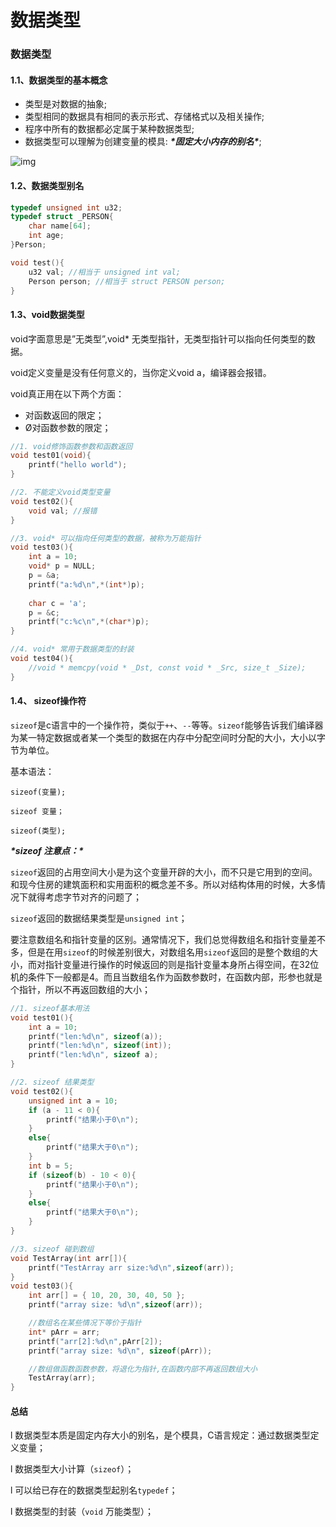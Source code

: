 # 数据类型


### 数据类型

#### 1.1、数据类型的基本概念

- 类型是对数据的抽象;
- 类型相同的数据具有相同的表示形式、存储格式以及相关操作;
- 程序中所有的数据都必定属于某种数据类型;
- 数据类型可以理解为创建变量的模具: ***\*固定大小内存的别名\****;

![img](https://alphaguo-1322521250.cos.ap-beijing.myqcloud.com/202312312334465.jpeg)

#### 1.2、数据类型别名

```c
typedef unsigned int u32;
typedef struct _PERSON{
	char name[64];
	int age;
}Person;

void test(){
	u32 val; //相当于 unsigned int val;
	Person person; //相当于 struct PERSON person;
}
```

#### 1.3、void数据类型

void字面意思是”无类型”,void* 无类型指针，无类型指针可以指向任何类型的数据。

void定义变量是没有任何意义的，当你定义void a，编译器会报错。

void真正用在以下两个方面：

-  对函数返回的限定；
-  Ø对函数参数的限定；



```c
//1. void修饰函数参数和函数返回
void test01(void){
	printf("hello world");
}

//2. 不能定义void类型变量
void test02(){
	void val; //报错
}

//3. void* 可以指向任何类型的数据，被称为万能指针
void test03(){
	int a = 10;
	void* p = NULL;
	p = &a;
	printf("a:%d\n",*(int*)p);
	
	char c = 'a';
	p = &c;
	printf("c:%c\n",*(char*)p);
}

//4. void* 常用于数据类型的封装
void test04(){
	//void * memcpy(void * _Dst, const void * _Src, size_t _Size);
}
```

#### 1.4、 sizeof操作符

`sizeof`是c语言中的一个操作符，类似于`++`、`--`等等。`sizeof`能够告诉我们编译器为某一特定数据或者某一个类型的数据在内存中分配空间时分配的大小，大小以字节为单位。

基本语法：

`sizeof(变量);`

`sizeof 变量；`

`sizeof(类型);`

***\*sizeof 注意点：\****

 `sizeof`返回的占用空间大小是为这个变量开辟的大小，而不只是它用到的空间。和现今住房的建筑面积和实用面积的概念差不多。所以对结构体用的时候，大多情况下就得考虑字节对齐的问题了；

 `sizeof`返回的数据结果类型是`unsigned int`；

 要注意数组名和指针变量的区别。通常情况下，我们总觉得数组名和指针变量差不多，但是在用`sizeof`的时候差别很大，对数组名用`sizeof`返回的是整个数组的大小，而对指针变量进行操作的时候返回的则是指针变量本身所占得空间，在32位机的条件下一般都是4。而且当数组名作为函数参数时，在函数内部，形参也就是个指针，所以不再返回数组的大小；

```c
//1. sizeof基本用法
void test01(){
	int a = 10;
	printf("len:%d\n", sizeof(a));
	printf("len:%d\n", sizeof(int));
	printf("len:%d\n", sizeof a);
}

//2. sizeof 结果类型
void test02(){
	unsigned int a = 10;
	if (a - 11 < 0){
		printf("结果小于0\n");
	}
	else{
		printf("结果大于0\n");
	}
	int b = 5;
	if (sizeof(b) - 10 < 0){
		printf("结果小于0\n");
	}
	else{
		printf("结果大于0\n");
	}
}

//3. sizeof 碰到数组
void TestArray(int arr[]){
	printf("TestArray arr size:%d\n",sizeof(arr));
}
void test03(){
	int arr[] = { 10, 20, 30, 40, 50 };
	printf("array size: %d\n",sizeof(arr));

	//数组名在某些情况下等价于指针
	int* pArr = arr;
	printf("arr[2]:%d\n",pArr[2]);
	printf("array size: %d\n", sizeof(pArr));

	//数组做函数函数参数，将退化为指针,在函数内部不再返回数组大小
	TestArray(arr);
}
```

#### 总结

l 数据类型本质是固定内存大小的别名，是个模具，C语言规定：通过数据类型定义变量；

l 数据类型大小计算（`sizeof`）；

l 可以给已存在的数据类型起别名`typedef`；

l 数据类型的封装（`void` 万能类型）；
